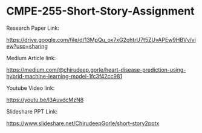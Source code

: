 # CMPE-255-Short-Story-Assignment

Research Paper Link:

https://drive.google.com/file/d/13MpQu_ox7xG2ohtrU7t5ZUvAPEw9HBVv/view?usp=sharing

Medium Article link:

https://medium.com/@chirudeep.gorle/heart-disease-prediction-using-hybrid-machine-learning-model-1fc3f42cc981

Youtube Video link:

https://youtu.be/l3AuvdcMzN8

Slideshare PPT Link:

https://www.slideshare.net/ChirudeepGorle/short-story2pptx
